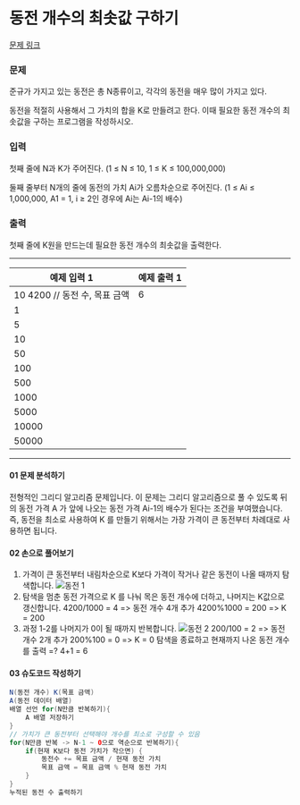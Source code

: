 # 동전 개수의 최솟값 구하기

[문제 링크](https://www.acmicpc.net/problem/11047)

### 문제
준규가 가지고 있는 동전은 총 N종류이고, 각각의 동전을 매우 많이 가지고 있다.

동전을 적절히 사용해서 그 가치의 합을 K로 만들려고 한다. 이때 필요한 동전 개수의 최솟값을 구하는 프로그램을 작성하시오.

### 입력
첫째 줄에 N과 K가 주어진다. (1 ≤ N ≤ 10, 1 ≤ K ≤ 100,000,000)

둘째 줄부터 N개의 줄에 동전의 가치 Ai가 오름차순으로 주어진다. (1 ≤ Ai ≤ 1,000,000, A1 = 1, i ≥ 2인 경우에 Ai는 Ai-1의 배수)

### 출력
첫째 줄에 K원을 만드는데 필요한 동전 개수의 최솟값을 출력한다.

***

<table class="table">
        <thead><tr>
<th>예제 입력 1</th>
<th>예제 출력 1</th>
</tr>
</thead>
        <tbody><tr>
<td>10 4200 // 동전 수, 목표 금액     </td>
<td>6     </td>
</tr>
<tr>
<td>1     </td>
</tr>
<tr>
<td>5     </td>
</tr>
<tr>
<td>10     </td>
</tr>
<tr>
<td>50     </td>
</tr>
<tr>
<td>100     </td>
</tr>
<tr>
<td>500     </td>
</tr>
<tr>
<td>1000     </td>
</tr>
<tr>
<td>5000     </td>
</tr>
<tr>
<td>10000     </td>
</tr>
<tr>
<td>50000     </td>
</tr>
</tbody>
      </table>

___

#### 01 문제 분석하기
전형적인 그리디 알고리즘 문제입니다. 이 문제는 그리디 알고리즘으로 풀 수 있도록 뒤의 동전 가격 A 가 앞에 나오는 동전 가격 Ai-1의 배수가 된다는 조건을 부여했습니다.
즉, 동전을 최소로 사용하여 K 를 만들기 위해서는 가장 가격이 큰 동전부터 차례대로 사용하면 됩니다.


#### 02 손으로 풀어보기
1. 가격이 큰 동전부터 내림차순으로 K보다 가격이 작거나 같은 동전이 나올 때까지 탐색합니다.
   ![동전 1](https://github.com/leesulgi66/Algorithm/assets/107823688/fb93d509-0d3f-4f06-8d60-dae67d8d8c76)
2. 탐색을 멈춘 동전 가격으로 K 를 나눠 목은 동전 개수에 더하고, 나머지는 K값으로 갱신합니다.
4200/1000 = 4 => 동전 개수 4개 추가
4200%1000 = 200 => K = 200
3. 과정 1-2를 나머지가 0이 될 때까지 반복합니다.
   ![동전 2](https://github.com/leesulgi66/Algorithm/assets/107823688/0c854d7c-c776-401d-a304-53d6d264c698)
200/100 = 2 => 동전 개수 2개 추가
200%100 = 0 => K = 0
탐색을 종료하고 현재까지 나온 동전 개수를 출력 =? 4+1 = 6

#### 03 슈도코드 작성하기
```java
N(동전 개수) K(목표 금액)
A(동전 데이터 배열)
배열 선언 for(N만큼 반복하기){
    A 배열 저장하기
}
// 가치가 큰 동전부터 선택해야 개수를 최소로 구성할 수 있음
for(N만큼 반복 -> N-1 ~ 0으로 역순으로 반복하기){
    if(현재 K보다 동전 가치가 작으면) {
        동전수 += 목표 금액 / 현재 동전 가치
        목표 금액 = 목표 금액 % 현재 동전 가치
    }
}
누적된 동전 수 출력하기
```
